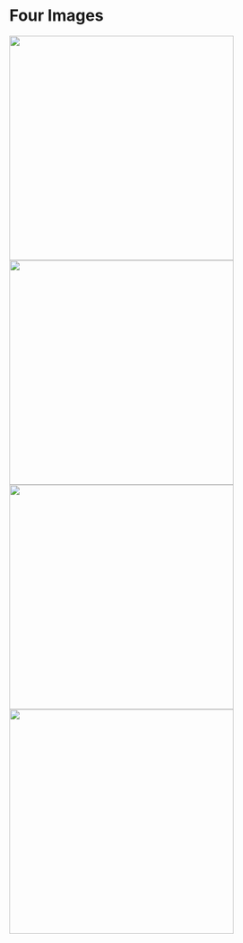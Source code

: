 <h1>Four Images</h1>

<img src="https://cbsnews3.cbsistatic.com/hub/i/r/2011/05/24/66c4a95b-8ba2-11e2-9400-029118418759/thumbnail/1200x630/dfffb338a5462f2d3ad6d02a3f0d4565/distractedinmeeting.jpg" width="400">
<img src="https://joythebaker.com/wp-content/uploads/2019/05/0S9A2895-1365x2048.jpg" width="400">
<img src="https://www.asaucykitchen.com/wp-content/uploads/2018/12/Almond-Flour-Chocolate-Chip-Cookies-11.jpg" width="400">
<img src="https://roamingromy.com/wp-content/uploads/2019/12/MG_1358-2048x1561.jpg" width="400">
